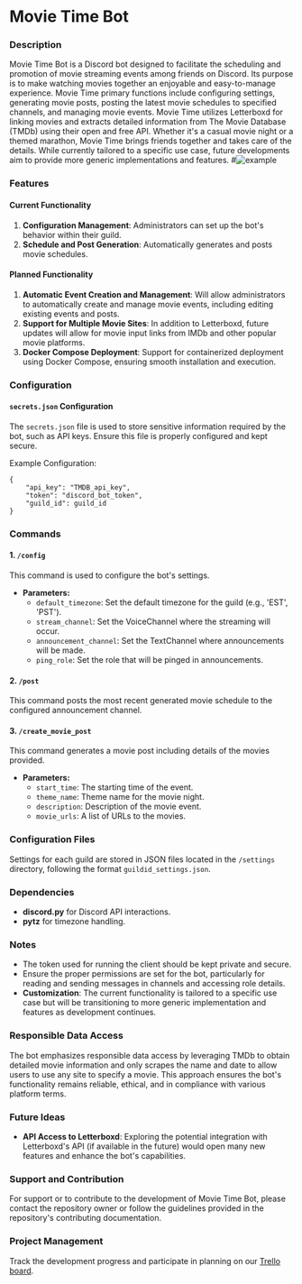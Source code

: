 # Movie Time Bot

### Description

Movie Time Bot is a Discord bot designed to facilitate the scheduling and promotion of movie streaming events among friends on Discord. Its purpose is to make watching movies together an enjoyable and easy-to-manage experience. Movie Time primary functions include configuring settings, generating movie posts, posting the latest movie schedules to specified channels, and managing movie events. Movie Time utilizes Letterboxd for linking movies and extracts detailed information from The Movie Database (TMDb) using their open and free API. Whether it's a casual movie night or a themed marathon, Movie Time brings friends together and takes care of the details. While currently tailored to a specific use case, future developments aim to provide more generic implementations and features.
#![example](https://github.com/nrossetti/movie-time/assets/23127108/3c54397a-f712-4ae6-9cdf-f34163e10fcf)
### Features

#### Current Functionality

1. **Configuration Management**: Administrators can set up the bot's behavior within their guild.
2. **Schedule and Post Generation**: Automatically generates and posts movie schedules.

#### Planned Functionality

1. **Automatic Event Creation and Management**: Will allow administrators to automatically create and manage movie events, including editing existing events and posts.
2. **Support for Multiple Movie Sites**: In addition to Letterboxd, future updates will allow for movie input links from IMDb and other popular movie platforms.
3. **Docker Compose Deployment**: Support for containerized deployment using Docker Compose, ensuring smooth installation and execution.

### Configuration

#### `secrets.json` Configuration

The `secrets.json` file is used to store sensitive information required by the bot, such as API keys. Ensure this file is properly configured and kept secure.

Example Configuration:
```
{
    "api_key": "TMDB_api_key",
    "token": "discord_bot_token",
    "guild_id": guild_id
}
```

### Commands

#### 1. `/config`

This command is used to configure the bot's settings.

- **Parameters:**
  - `default_timezone`: Set the default timezone for the guild (e.g., 'EST', 'PST').
  - `stream_channel`: Set the VoiceChannel where the streaming will occur.
  - `announcement_channel`: Set the TextChannel where announcements will be made.
  - `ping_role`: Set the role that will be pinged in announcements.

#### 2. `/post`

This command posts the most recent generated movie schedule to the configured announcement channel.

#### 3. `/create_movie_post`

This command generates a movie post including details of the movies provided.

- **Parameters:**
  - `start_time`: The starting time of the event.
  - `theme_name`: Theme name for the movie night.
  - `description`: Description of the movie event.
  - `movie_urls`: A list of URLs to the movies.

### Configuration Files

Settings for each guild are stored in JSON files located in the `/settings` directory, following the format `guildid_settings.json`.

### Dependencies

- **discord.py** for Discord API interactions.
- **pytz** for timezone handling.

### Notes

- The token used for running the client should be kept private and secure.
- Ensure the proper permissions are set for the bot, particularly for reading and sending messages in channels and accessing role details.
- **Customization**: The current functionality is tailored to a specific use case but will be transitioning to more generic implementation and features as development continues.

### Responsible Data Access

The bot emphasizes responsible data access by leveraging TMDb to obtain detailed movie information and only scrapes the name and date to allow users to use any site to specify a movie. This approach ensures the bot's functionality remains reliable, ethical, and in compliance with various platform terms.

### Future Ideas

- **API Access to Letterboxd**: Exploring the potential integration with Letterboxd's API (if available in the future) would open many new features and enhance the bot's capabilities.

### Support and Contribution

For support or to contribute to the development of Movie Time Bot, please contact the repository owner or follow the guidelines provided in the repository's contributing documentation.

### Project Management

Track the development progress and participate in planning on our [Trello board](https://trello.com/b/aQVszL6b/movie-bot).
